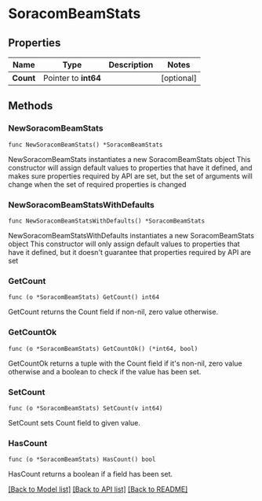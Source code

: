 # SoracomBeamStats

## Properties

Name | Type | Description | Notes
------------ | ------------- | ------------- | -------------
**Count** | Pointer to **int64** |  | [optional] 

## Methods

### NewSoracomBeamStats

`func NewSoracomBeamStats() *SoracomBeamStats`

NewSoracomBeamStats instantiates a new SoracomBeamStats object
This constructor will assign default values to properties that have it defined,
and makes sure properties required by API are set, but the set of arguments
will change when the set of required properties is changed

### NewSoracomBeamStatsWithDefaults

`func NewSoracomBeamStatsWithDefaults() *SoracomBeamStats`

NewSoracomBeamStatsWithDefaults instantiates a new SoracomBeamStats object
This constructor will only assign default values to properties that have it defined,
but it doesn't guarantee that properties required by API are set

### GetCount

`func (o *SoracomBeamStats) GetCount() int64`

GetCount returns the Count field if non-nil, zero value otherwise.

### GetCountOk

`func (o *SoracomBeamStats) GetCountOk() (*int64, bool)`

GetCountOk returns a tuple with the Count field if it's non-nil, zero value otherwise
and a boolean to check if the value has been set.

### SetCount

`func (o *SoracomBeamStats) SetCount(v int64)`

SetCount sets Count field to given value.

### HasCount

`func (o *SoracomBeamStats) HasCount() bool`

HasCount returns a boolean if a field has been set.


[[Back to Model list]](../README.md#documentation-for-models) [[Back to API list]](../README.md#documentation-for-api-endpoints) [[Back to README]](../README.md)


